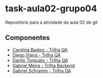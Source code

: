 # task-aula02-grupo04
Repositório para a atividade da aula 02 de git

## Componentes
- [Carolina Bastos - Trilha QA]()
- [Diego Vieira - Trilha QA]()
- [Danilo Torquato - Trilha QA]()
- [Gabriel Meira - Trilha Backend]()
- [Gabriel Schramm - Trilha QA]()
